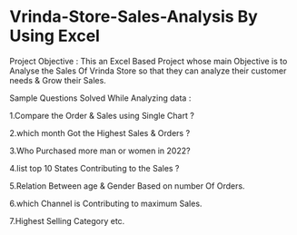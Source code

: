 # Vrinda-Store-Sales-Analysis By Using Excel
Project Objective : This an Excel Based Project whose main Objective is to Analyse the Sales Of Vrinda Store so that they can analyze their customer needs & Grow their Sales.

Sample Questions Solved While Analyzing data :

1.Compare the Order & Sales using Single Chart ?

2.which month Got the Highest Sales & Orders ?

3.Who Purchased more man or women in 2022?

4.list top 10 States Contributing to the Sales ? 

5.Relation Between age & Gender Based on number Of Orders.

6.which Channel is Contributing to maximum Sales.

7.Highest Selling Category etc.
